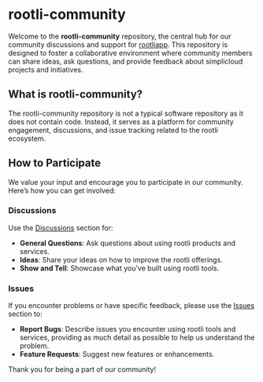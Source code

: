 # rootli-community

Welcome to the **rootli-community** repository, the central hub for our community discussions and support for [rootliapp](https://github.com/rootliapp). This repository is designed to foster a collaborative environment where community members can share ideas, ask questions, and provide feedback about simplicloud projects and initiatives.

## What is rootli-community?

The rootli-community repository is not a typical software repository as it does not contain code. Instead, it serves as a platform for community engagement, discussions, and issue tracking related to the rootli ecosystem.

## How to Participate

We value your input and encourage you to participate in our community. Here’s how you can get involved:

### Discussions

Use the [Discussions](https://github.com/rootliapp/rootli-community/discussions) section for:
-  **General Questions**: Ask questions about using rootli products and services.
-  **Ideas**: Share your ideas on how to improve the rootli offerings.
-  **Show and Tell**: Showcase what you've built using rootli tools.

### Issues

If you encounter problems or have specific feedback, please use the [Issues](https://github.com/rootliapp/rootli-community/issues) section to:
-  **Report Bugs**: Describe issues you encounter using rootli tools and services, providing as much detail as possible to help us understand the problem.
-  **Feature Requests**: Suggest new features or enhancements.

Thank you for being a part of our community!
